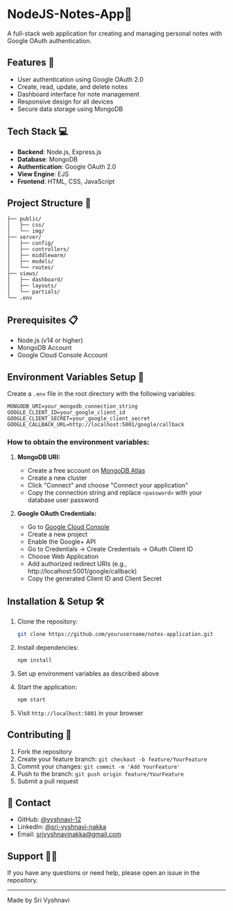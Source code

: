 # NodeJS-Notes-App📝

A full-stack web application for creating and managing personal notes with Google OAuth authentication.

## Features 🚀

- User authentication using Google OAuth 2.0
- Create, read, update, and delete notes
- Dashboard interface for note management
- Responsive design for all devices
- Secure data storage using MongoDB

## Tech Stack 💻

- **Backend**: Node.js, Express.js
- **Database**: MongoDB
- **Authentication**: Google OAuth 2.0
- **View Engine**: EJS
- **Frontend**: HTML, CSS, JavaScript

## Project Structure 📁

```
├── public/
│   ├── css/
│   └── img/
├── server/
│   ├── config/
│   ├── controllers/
│   ├── middleware/
│   ├── models/
│   └── routes/
├── views/
│   ├── dashboard/
│   ├── layouts/
│   └── partials/
└── .env
```

## Prerequisites 📋

- Node.js (v14 or higher)
- MongoDB Account
- Google Cloud Console Account

## Environment Variables Setup 🔐

Create a `.env` file in the root directory with the following variables:

```
MONGODB_URI=your_mongodb_connection_string
GOOGLE_CLIENT_ID=your_google_client_id
GOOGLE_CLIENT_SECRET=your_google_client_secret
GOOGLE_CALLBACK_URL=http://localhost:5001/google/callback
```

### How to obtain the environment variables:

1. **MongoDB URI:**
   - Create a free account on [MongoDB Atlas](https://www.mongodb.com/atlas)
   - Create a new cluster
   - Click "Connect" and choose "Connect your application"
   - Copy the connection string and replace `<password>` with your database user password

2. **Google OAuth Credentials:**
   - Go to [Google Cloud Console](https://console.cloud.google.com)
   - Create a new project
   - Enable the Google+ API
   - Go to Credentials → Create Credentials → OAuth Client ID
   - Choose Web Application
   - Add authorized redirect URIs (e.g., http://localhost:5001/google/callback)
   - Copy the generated Client ID and Client Secret

## Installation & Setup 🛠️

1. Clone the repository:
   ```bash
   git clone https://github.com/yourusername/notes-application.git
   ```

2. Install dependencies:
   ```bash
   npm install
   ```

3. Set up environment variables as described above

4. Start the application:
   ```bash
   npm start
   ```

5. Visit `http://localhost:5001` in your browser

## Contributing 🤝

1. Fork the repository
2. Create your feature branch: `git checkout -b feature/YourFeature`
3. Commit your changes: `git commit -m 'Add YourFeature'`
4. Push to the branch: `git push origin feature/YourFeature`
5. Submit a pull request

## 📧 Contact

- GitHub: [@vyshnavi-12](https://github.com/vyshnavi-12)
- LinkedIn: [@sri-vyshnavi-nakka](https://www.linkedin.com/in/sri-vyshnavi-nakka-38136428b/)
- Email: [srivyshnavinakka@gmail.com](mailto:srivyshnavinakka@gmail.com)

## Support 🙋‍♂️

If you have any questions or need help, please open an issue in the repository.

---
Made by Sri Vyshnavi
